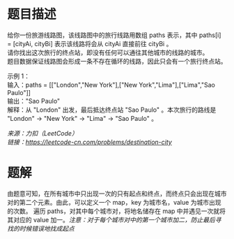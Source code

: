 # 题目描述
给你一份旅游线路图，该线路图中的旅行线路用数组 paths 表示，其中 paths[i] = [cityAi, cityBi] 表示该线路将会从 cityAi 直接前往 cityBi 。  
请你找出这次旅行的终点站，即没有任何可以通往其他城市的线路的城市。  
题目数据保证线路图会形成一条不存在循环的线路，因此只会有一个旅行终点站。  

示例 1：  
输入：paths = [["London","New York"],["New York","Lima"],["Lima","Sao Paulo"]]  
输出："Sao Paulo"   
解释：从 "London" 出发，最后抵达终点站 "Sao Paulo" 。本次旅行的路线是 "London" -> "New York" -> "Lima" -> "Sao Paulo" 。  

*来源：力扣（LeetCode）*  
*链接：https://leetcode-cn.com/problems/destination-city*  

# 题解
由题意可知，在所有城市中只出现一次的只有起点和终点，而终点只会出现在城市对的第二个元素。由此，可以定义一个 map，key 为城市名，value 为城市出现的次数。
遍历 paths，对其中每个城市对，将地名储存在 map 中并遇见一次就将其对应的 value 加一。*注意：对于每个城市对中的第一个城市加二，防止最后寻找的时候错误地找成起点*

